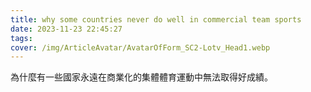 ```yaml
---
title: why some countries never do well in commercial team sports
date: 2023-11-23 22:45:27
tags:
cover: /img/ArticleAvatar/AvatarOfForm_SC2-Lotv_Head1.webp
---
```


為什麼有一些國家永遠在商業化的集體體育運動中無法取得好成績。 